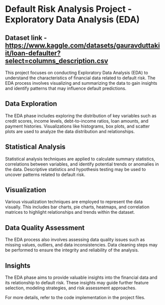 # Default Risk Analysis Project - Exploratory Data Analysis (EDA)

## Dataset link - https://www.kaggle.com/datasets/gauravduttakiit/loan-defaulter?select=columns_description.csv

This project focuses on conducting Exploratory Data Analysis (EDA) to understand the characteristics of financial data related to default risk. The EDA process involves visualizing and summarizing the data to gain insights and identify patterns that may influence default predictions.

## Data Exploration
The EDA phase includes exploring the distribution of key variables such as credit scores, income levels, debt-to-income ratios, loan amounts, and payment histories. Visualizations like histograms, box plots, and scatter plots are used to analyze the data distribution and relationships.

## Statistical Analysis
Statistical analysis techniques are applied to calculate summary statistics, correlations between variables, and identify potential trends or anomalies in the data. Descriptive statistics and hypothesis testing may be used to uncover patterns related to default risk.

## Visualization
Various visualization techniques are employed to represent the data visually. This includes bar charts, pie charts, heatmaps, and correlation matrices to highlight relationships and trends within the dataset.

## Data Quality Assessment
The EDA process also involves assessing data quality issues such as missing values, outliers, and data inconsistencies. Data cleaning steps may be performed to ensure the integrity and reliability of the analysis.

## Insights
The EDA phase aims to provide valuable insights into the financial data and its relationship to default risk. These insights may guide further feature selection, modeling strategies, and risk assessment approaches.

For more details, refer to the code implementation in the project files.